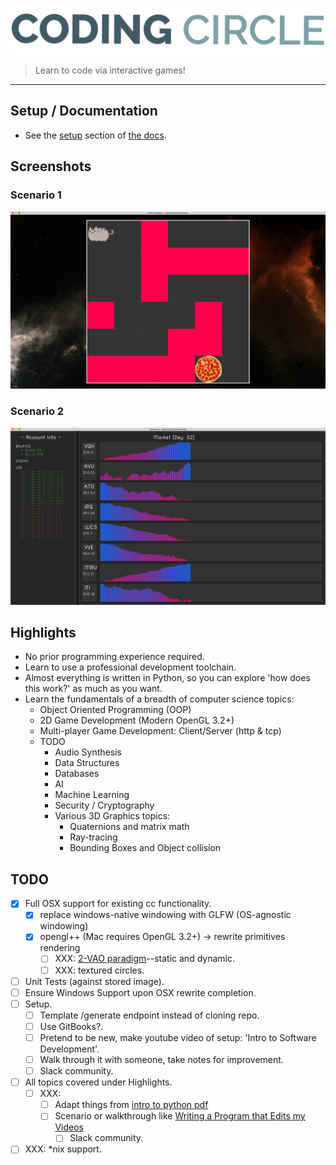 ![](docs/screenshots/coding_circle.jpeg)
>Learn to code via interactive games!
<hr>


## Setup / Documentation
* See the
    [setup](docs/environment_setup/index.md)
    section of
    [the docs](docs/index.md).


## Screenshots
### Scenario 1
![](docs/screenshots/scenario01_easy.png)
### Scenario 2
![](docs/screenshots/scenario02.png)


## Highlights
* No prior programming experience required.
* Learn to use a professional development toolchain.
* Almost everything is written in Python,
    so you can explore 'how does this work?' as much as you want.
* Learn the fundamentals of a breadth of computer science topics:
    * Object Oriented Programming (OOP)
    * 2D Game Development (Modern OpenGL 3.2+)
    * Multi-player Game Development: Client/Server (http & tcp)
    * TODO
        * Audio Synthesis
        * Data Structures
        * Databases
        * AI
        * Machine Learning
        * Security / Cryptography 
        * Various 3D Graphics topics:
            * Quaternions and matrix math
            * Ray-tracing
            * Bounding Boxes and Object collision
  

## TODO
- [x] Full OSX support for existing cc functionality.
    - [x] replace windows-native windowing with GLFW (OS-agnostic windowing)
    - [x] opengl++ (Mac requires OpenGL 3.2+) -> rewrite primitives rendering
        - [ ] XXX: [2-VAO paradigm](https://stackoverflow.com/a/8923298)--static and dynamic.
        - [ ] XXX: textured circles.
- [ ] Unit Tests (against stored image).
- [ ] Ensure Windows Support upon OSX rewrite completion.
- [ ] Setup.
    - [ ] Template /generate endpoint instead of cloning repo.
    - [ ] Use GitBooks?.
    - [ ] Pretend to be new, make youtube video of setup: 'Intro to Software Development'.
    - [ ] Walk through it with someone, take notes for improvement.
    - [ ] Slack community.
- [ ] All topics covered under Highlights.
  - [ ] XXX: 
    - [ ] Adapt things from [intro to python pdf](https://python.swaroopch.com/problem_solving.html)
    - [ ] Scenario or walkthrough like 
        [Writing a Program that Edits my Videos](https://www.youtube.com/watch?v=0ZeO0IQaJ-A)
        - [ ] Slack community.
- [ ] XXX: *nix support.
